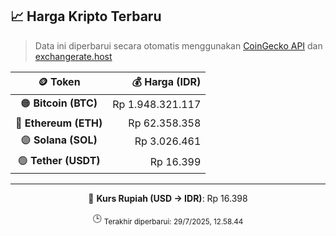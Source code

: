 

<!-- HARGA_KRIPTO -->
## 📈 Harga Kripto Terbaru

> Data ini diperbarui secara otomatis menggunakan [CoinGecko API](https://www.coingecko.com/) dan [exchangerate.host](https://exchangerate.host/)

<div align="center">

| 🪙 Token | 💰 Harga (IDR) |
|:------:|---------------:|
| 🟠 **Bitcoin (BTC)**   | Rp 1.948.321.117 |
| 🔵 **Ethereum (ETH)**  | Rp 62.358.358 |
| 🟣 **Solana (SOL)**    | Rp 3.026.461 |
| 🟢 **Tether (USDT)**   | Rp 16.399 |

---

💱 **Kurs Rupiah (USD → IDR)**: Rp 16.398

🕒 <sub>Terakhir diperbarui: 29/7/2025, 12.58.44</sub>

</div>
<!-- /HARGA_KRIPTO -->